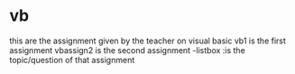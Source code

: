# vb
this are the assignment given by the teacher on visual basic
vb1 is the first assignment 
vbassign2 is the second assignment
         -listbox :is the topic/question of that assignment
         
